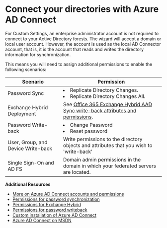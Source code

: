 <properties 
	pageTitle="Connect your directories with Azure AD Connect" 
	description="Custom settings description of Azure AD Connect connected directories." 
	services="active-directory" 
	documentationCenter="" 
	authors="billmath" 
	manager="stevenpo" 
	editor="curtand"/>

<tags 
	ms.service="active-directory"  
	ms.date="10/13/2015"
	wacn.date=""/>



# Connect your directories with Azure AD Connect

For Custom Settings, an enterprise administrator account is not required to connect to your Active Directory forests.  The wizard will accept a domain or local user account.  However, the account is used as the local AD Connector account, that is, it is the account that reads and writes the directory information for synchronization.

This means you will need to assign additional permissions to enable the following scenarios: 

Scenario  |Permission
------------- | ------------- |
Password Sync| <li>Replicate Directory Changes.</li>  <li>Replicate Directory Changes All.</li>
Exchange Hybrid Deployment|See [Office 365 Exchange Hybrid AAD Sync write-back attributes and permissions](https://msdn.microsoft.com/zh-cn/library/azure/dn757602.aspx#exchange).
Password Write-back | <li>Change Password</li><li>Reset password</li>
User, Group, and Device Write-back|Write permissions to the directory objects and attributes that you wish to 'write-back'
Single Sign-On and AD FS| Domain admin permissions in the domain in which your federated servers are located.





**Additional Resources**

* [More on Azure AD Connect accounts and permissions](/documentation/articles/active-directory-aadconnect-account-summary)
* [Permissions for password synchronization](https://msdn.microsoft.com/zh-cn/library/azure/dn757602.aspx#psynch)
* [Permissions for Exchange Hybrid](https://msdn.microsoft.com/zh-cn/library/azure/dn757602.aspx#exchange)
* [Permissions for password writeback](https://msdn.microsoft.com/zh-cn/library/azure/dn757602.aspx#pwriteback)
* [Custom installation of Azure AD Connect](/documentation/articles/active-directory-aadconnect-get-started-custom)
* [Azure AD Connect on MSDN](/documentation/articles/active-directory-aadconnect)
 